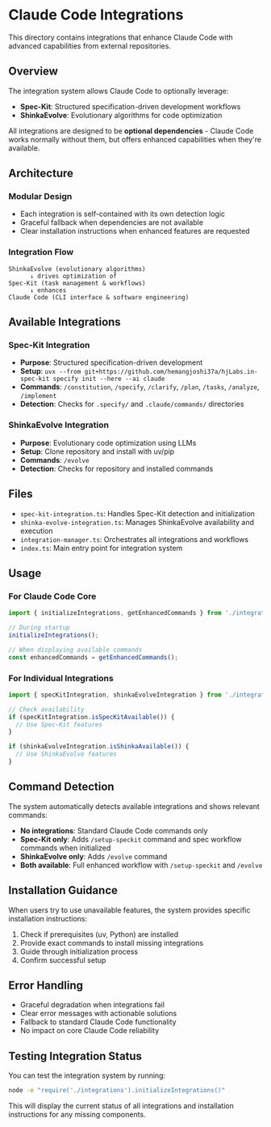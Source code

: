 # Claude Code Integrations

This directory contains integrations that enhance Claude Code with advanced capabilities from external repositories.

## Overview

The integration system allows Claude Code to optionally leverage:
- **Spec-Kit**: Structured specification-driven development workflows
- **ShinkaEvolve**: Evolutionary algorithms for code optimization

All integrations are designed to be **optional dependencies** - Claude Code works normally without them, but offers enhanced capabilities when they're available.

## Architecture

### Modular Design
- Each integration is self-contained with its own detection logic
- Graceful fallback when dependencies are not available
- Clear installation instructions when enhanced features are requested

### Integration Flow
```
ShinkaEvolve (evolutionary algorithms)
      ↓ drives optimization of
Spec-Kit (task management & workflows)
      ↓ enhances
Claude Code (CLI interface & software engineering)
```

## Available Integrations

### Spec-Kit Integration
- **Purpose**: Structured specification-driven development
- **Setup**: `uvx --from git+https://github.com/hemangjoshi37a/hjLabs.in-spec-kit specify init --here --ai claude`
- **Commands**: `/constitution`, `/specify`, `/clarify`, `/plan`, `/tasks`, `/analyze`, `/implement`
- **Detection**: Checks for `.specify/` and `.claude/commands/` directories

### ShinkaEvolve Integration
- **Purpose**: Evolutionary code optimization using LLMs
- **Setup**: Clone repository and install with uv/pip
- **Commands**: `/evolve`
- **Detection**: Checks for repository and installed commands

## Files

- `spec-kit-integration.ts`: Handles Spec-Kit detection and initialization
- `shinka-evolve-integration.ts`: Manages ShinkaEvolve availability and execution
- `integration-manager.ts`: Orchestrates all integrations and workflows
- `index.ts`: Main entry point for integration system

## Usage

### For Claude Code Core
```typescript
import { initializeIntegrations, getEnhancedCommands } from './integrations';

// During startup
initializeIntegrations();

// When displaying available commands
const enhancedCommands = getEnhancedCommands();
```

### For Individual Integrations
```typescript
import { specKitIntegration, shinkaEvolveIntegration } from './integrations';

// Check availability
if (specKitIntegration.isSpecKitAvailable()) {
  // Use Spec-Kit features
}

if (shinkaEvolveIntegration.isShinkaAvailable()) {
  // Use ShinkaEvolve features
}
```

## Command Detection

The system automatically detects available integrations and shows relevant commands:

- **No integrations**: Standard Claude Code commands only
- **Spec-Kit only**: Adds `/setup-speckit` command and spec workflow commands when initialized
- **ShinkaEvolve only**: Adds `/evolve` command
- **Both available**: Full enhanced workflow with `/setup-speckit` and `/evolve`

## Installation Guidance

When users try to use unavailable features, the system provides specific installation instructions:

1. Check if prerequisites (uv, Python) are installed
2. Provide exact commands to install missing integrations
3. Guide through initialization process
4. Confirm successful setup

## Error Handling

- Graceful degradation when integrations fail
- Clear error messages with actionable solutions
- Fallback to standard Claude Code functionality
- No impact on core Claude Code reliability

## Testing Integration Status

You can test the integration system by running:

```bash
node -e "require('./integrations').initializeIntegrations()"
```

This will display the current status of all integrations and installation instructions for any missing components.